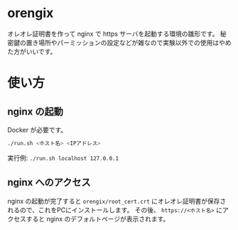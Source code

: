 # orengix

オレオレ証明書を作って nginx で https サーバを起動する環境の雛形です。
秘密鍵の置き場所やパーミッションの設定などが雑なので実験以外での使用はやめた方がいいです。

# 使い方

## nginx の起動

Docker が必要です。

```bash
./run.sh <ホスト名> <IPアドレス>
```

実行例: `./run.sh localhost 127.0.0.1`

## nginx へのアクセス

nginx の起動が完了すると `orengix/root_cert.crt` にオレオレ証明書が保存されるので、これをPCにインストールします。
その後、 `https://<ホスト名>` にアクセスすると nginx のデフォルトページが表示されます。


